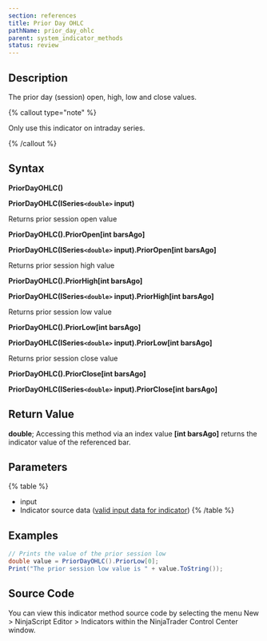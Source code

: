 ```yaml
---
section: references
title: Prior Day OHLC
pathName: prior_day_ohlc
parent: system_indicator_methods
status: review
---
```


## Description

The prior day (session) open, high, low and close values.

{% callout type="note" %}

Only use this indicator on intraday series.

{% /callout %}

## Syntax

**PriorDayOHLC()**  

**PriorDayOHLC(ISeries`<double>` input)**

Returns prior session open value  

**PriorDayOHLC().PriorOpen[int barsAgo]**  

**PriorDayOHLC(ISeries`<double>` input).PriorOpen[int barsAgo]**

Returns prior session high value  

**PriorDayOHLC().PriorHigh[int barsAgo]**  

**PriorDayOHLC(ISeries`<double>` input).PriorHigh[int barsAgo]**

Returns prior session low value  

**PriorDayOHLC().PriorLow[int barsAgo]**  

**PriorDayOHLC(ISeries`<double>` input).PriorLow[int barsAgo]**

Returns prior session close value  

**PriorDayOHLC().PriorClose[int barsAgo]**  

**PriorDayOHLC(ISeries`<double>` input).PriorClose[int barsAgo]**

## Return Value

**double**; Accessing this method via an index value **[int barsAgo]** returns the indicator value of the referenced bar.

## Parameters

{% table %}

* input
* Indicator source data ([valid input data for indicator](valid_input_data_for_indicator.md))
{% /table %}

## Examples

```csharp
// Prints the value of the prior session low
double value = PriorDayOHLC().PriorLow[0];
Print("The prior session low value is " + value.ToString());
```

## Source Code

You can view this indicator method source code by selecting the menu New > NinjaScript Editor > Indicators within the NinjaTrader Control Center window.
